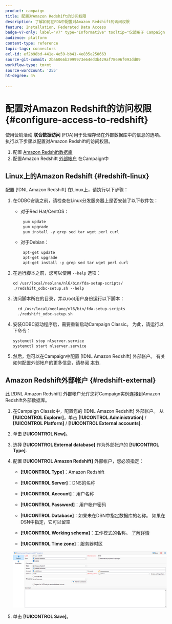 ```yaml
---
product: campaign
title: 配置对Amazon Redshift的访问权限
description: 了解如何在FDA中配置对Amazon Redshift的访问权限
feature: Installation, Federated Data Access
badge-v7-only: label="v7" type="Informative" tooltip="仅适用于 Campaign Classic v7"
audience: platform
content-type: reference
topic-tags: connectors
exl-id: ef2b98bd-441e-4e59-bb41-4e835e250663
source-git-commit: 2ba6066b2999973e64ed3b429af78696f093dd09
workflow-type: tm+mt
source-wordcount: '255'
ht-degree: 4%

---
```


# 配置对Amazon Redshift的访问权限 {#configure-access-to-redshift}

使用营销活动 **联合数据访问** (FDA)用于处理存储在外部数据库中的信息的选项。 执行以下步骤以配置对Amazon Redshift的访问权限。

1. 配置 [Amazon Redshift数据库](#configuring-redshift)
1. 配置Amazon Redshift [外部帐户](#redshift-external) 在Campaign中

## Linux上的Amazon Redshift {#redshift-linux}

配置 [!DNL Amazon Redshift] 在Linux上，请执行以下步骤：

1. 在ODBC安装之前，请检查在Linux分发服务器上是否安装了以下软件包：

   * 对于Red Hat/CentOS：

     ```
      yum update
      yum upgrade
      yum install -y grep sed tar wget perl curl
     ```

   * 对于Debian：

     ```
      apt-get update
      apt-get upgrade
      apt-get install -y grep sed tar wget perl curl
     ```

1. 在运行脚本之前，您可以使用 `--help` 选项：

   ```
   cd /usr/local/neolane/nl6/bin/fda-setup-scripts/
   ./redshift_odbc-setup.sh --help
   ```

1. 访问脚本所在的目录，并以root用户身份运行以下脚本：

   ```
     cd /usr/local/neolane/nl6/bin/fda-setup-scripts
     ./redshift_odbc-setup.sh
   ```

1. 安装ODBC驱动程序后，需要重新启动Campaign Classic。 为此，请运行以下命令：

   ```
   systemctl stop nlserver.service
   systemctl start nlserver.service
   ```

1. 然后，您可以在Campaign中配置 [!DNL Amazon Redshift] 外部帐户。 有关如何配置外部帐户的更多信息，请参阅 [本节](#redshift-external).

## Amazon Redshift外部帐户 {#redshift-external}

此 [!DNL Amazon Redshift] 外部帐户允许您将Campaign实例连接到Amazon Redshift外部数据库。

1. 在Campaign Classic中，配置您的 [!DNL Amazon Redshift] 外部帐户。 从 **[!UICONTROL Explorer]**，单击 **[!UICONTROL Administration]** / **[!UICONTROL Platform]** / **[!UICONTROL External accounts]**.

1. 单击 **[!UICONTROL New]**。

1. 选择 **[!UICONTROL External database]** 作为外部帐户的 **[!UICONTROL Type]**.

1. 配置 **[!UICONTROL Amazon Redshift]** 外部帐户，您必须指定：

   * **[!UICONTROL Type]**：Amazon Redshift

   * **[!UICONTROL Server]**：DNS的名称

   * **[!UICONTROL Account]**：用户名称

   * **[!UICONTROL Password]**：用户帐户密码

   * **[!UICONTROL Database]**：如果未在DSN中指定数据库的名称。 如果在DSN中指定，它可以留空

   * **[!UICONTROL Working schema]**：工作模式的名称。 [了解详情](https://docs.aws.amazon.com/redshift/latest/dg/r_Schemas_and_tables.html)

   * **[!UICONTROL Time zone]**：服务器时区

   ![](assets/amazon_redshift.png)

1. 单击 **[!UICONTROL Save]**。
